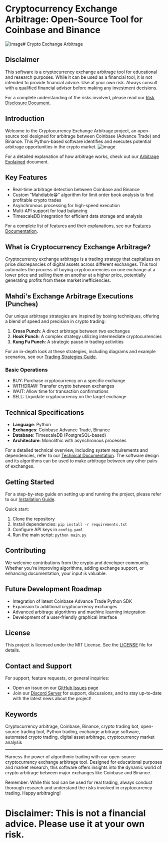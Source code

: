 

# Cryptocurrency Exchange Arbitrage: Open-Source Tool for Coinbase and Binance
![image](https://github.com/user-attachments/assets/2330183f-b50f-46c8-a7da-0c9ffe9d5611)# Crypto Exchange Arbitrage

## Disclaimer

This software is a cryptocurrency exchange arbitrage tool for educational and research purposes. While it can be used as a financial tool, it is not intended to provide financial advice. Use at your own risk. Always consult with a qualified financial advisor before making any investment decisions.

For a complete understanding of the risks involved, please read our [Risk Disclosure Document](docs/risk-disclosure.md).

## Introduction

Welcome to the Cryptocurrency Exchange Arbitrage project, an open-source tool designed for arbitrage between Coinbase (Advance Trade) and Binance. This Python-based software identifies and executes potential arbitrage opportunities in the crypto market.
![image](https://github.com/user-attachments/assets/0cc4204a-3e03-4aeb-8013-d39e9d7a1abc)

For a detailed explanation of how arbitrage works, check out our [Arbitrage Explained](docs/arbitrage-explained.md) document.

## Key Features

- Real-time arbitrage detection between Coinbase and Binance
- Custom "Mahdiable😁" algorithm for limit order book analysis to find profitable crypto trades
- Asynchronous processing for high-speed execution
- Multi-API support for load balancing
- TimescaleDB integration for efficient data storage and analysis

For a complete list of features and their explanations, see our [Features Documentation](docs/features.md).

## What is Cryptocurrency Exchange Arbitrage?

Cryptocurrency exchange arbitrage is a trading strategy that capitalizes on price discrepancies of digital assets across different exchanges. This tool automates the process of buying cryptocurrencies on one exchange at a lower price and selling them on another at a higher price, potentially generating profits from these market inefficiencies.

## Mahdi's Exchange Arbitrage Executions (Punches)

Our unique arbitrage strategies are inspired by boxing techniques, offering a blend of speed and precision in crypto trading:

1. **Cross Punch**: A direct arbitrage between two exchanges
2. **Hook Punch**: A complex strategy utilizing intermediate cryptocurrencies
3. **Kung Fu Punch**: A strategic pause in trading activities

For an in-depth look at these strategies, including diagrams and example scenarios, see our [Trading Strategies Guide](docs/trading-strategies.md).

### Basic Operations

- BUY: Purchase cryptocurrency on a specific exchange
- WITHDRAW: Transfer crypto between exchanges
- WAIT: Allow time for transaction confirmations
- SELL: Liquidate cryptocurrency on the target exchange

## Technical Specifications

- **Language**: Python
- **Exchanges**: Coinbase Advance Trade, Binance
- **Database**: TimescaleDB (PostgreSQL-based)
- **Architecture**: Monolithic with asynchronous processes

For a detailed technical overview, including system requirements and dependencies, refer to our [Technical Documentation](docs/technical-specs.md).
The software design and its algorithms can be used to make arbitrage between any other pairs of exchanges.
## Getting Started

For a step-by-step guide on setting up and running the project, please refer to our [Installation Guide](docs/installation.md).

Quick start:
1. Clone the repository
2. Install dependencies: `pip install -r requirements.txt`
3. Configure API keys in `config.yaml`
4. Run the main script: `python main.py`

## Contributing

We welcome contributions from the crypto and developer community. Whether you're improving algorithms, adding exchange support, or enhancing documentation, your input is valuable.


## Future Development Roadmap

- Integration of latest Coinbase Advance Trade Python SDK
- Expansion to additional cryptocurrency exchanges
- Advanced arbitrage algorithms and machine learning integration
- Development of a user-friendly graphical interface


## License

This project is licensed under the MIT License. See the [LICENSE](docs/license.md) file for details.

## Contact and Support

For support, feature requests, or general inquiries:
- Open an issue on our [GitHub Issues](https://github.com/yourusername/crypto-arbitrage/issues) page
- Join our [Discord Server](https://discord.gg/UZsKa8Zc) for support, discussions, and to stay up-to-date with the latest news about the project!


## Keywords

Cryptocurrency arbitrage, Coinbase, Binance, crypto trading bot, open-source trading tool, Python trading, exchange arbitrage software, automated crypto trading, digital asset arbitrage, cryptocurrency market analysis

---

Harness the power of algorithmic trading with our open-source cryptocurrency exchange arbitrage tool. Designed for educational purposes and market research, this software offers insights into the dynamic world of crypto arbitrage between major exchanges like Coinbase and Binance.

Remember: While this tool can be used for real trading, always conduct thorough research and understand the risks involved in cryptocurrency trading. Happy arbitraging!








# Disclaimer: This is not a financial advice. Please use it at your own risk.




